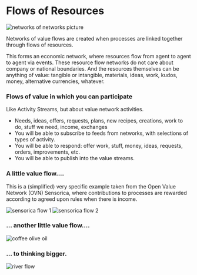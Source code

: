 # Flows of Resources

![networks of networks picture](https://rawgit.com/valueflows/valueflows/master/release-doc-in-process/network-of-networks.png)

Networks of value flows are created when processes are linked together through flows of resources.

This forms an economic network, where resources flow from agent to agent to agent via events. These resource flow networks do not care about company or national boundaries.  And the resources themselves can be anything of value: tangible or intangible, materials, ideas, work, kudos, money, alternative currencies, whatever.


### Flows of value in which you can participate

Like Activity Streams, but about value network activities.
* Needs, ideas, offers, requests, plans, new recipes, creations, work to do, stuff we need, income, exchanges
* You will be able to subscribe to feeds from networks, with selections of types of activity.
* You will be able to respond: offer work, stuff, money, ideas, requests, orders, improvements, etc.
* You will be able to publish into the value streams.

### A little value flow....

This is a (simplified) very specific example taken from the Open Value Network (OVN) Sensorica, where contributions to processes are rewarded according to agreed upon rules when there is income.

![sensorica flow 1](https://rawgit.com/valueflows/valueflows/master/release-doc-in-process/sens-flow-1.png)
![sensorica flow 2](https://rawgit.com/valueflows/valueflows/master/release-doc-in-process/sens-flow-2.png)

### ... another little value flow....

![coffee olive oil](https://rawgit.com/valueflows/valueflows/master/release-doc-in-process/coffee-olive-oil-flows.png)

### ... to thinking bigger.

![river flow](https://rawgit.com/valueflows/valueflows/master/release-doc-in-process/vf-river.png)